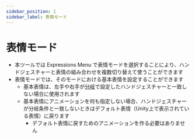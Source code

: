 ```yaml
---
sidebar_position: 1
sidebar_label: 表情モード
---
```


# 表情モード

- 本ツールでは Expressions Menu で表情モードを選択することにより、ハンドジェスチャーと表情の組み合わせを複数切り替えて使うことができます
- 表情モードでは、そのモードにおける基本表情を設定することができます
    - 基本表情は、左手や右手が[分岐](../branch)で設定したハンドジェスチャーと一致しない場合に使用されます
    - 基本表情にアニメーションを何も指定しない場合、ハンドジェスチャーが分岐条件と一致しないときはデフォルト表情（Unity上で表示されている表情）に戻ります
        - デフォルト表情に戻すためのアニメーションを作る必要はありません
